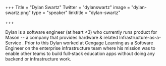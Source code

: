+++
Title = "Dylan Swartz"
Twitter = "dylanswartz"
image = "dylan-swartz.png"
type = "speaker"
linktitle = "dylan-swartz"

+++

Dylan is a software engineer (at heart <3) who currently runs product for Mason -- a company that provides hardware & related Infrastructure-as-a-Service . Prior to this Dylan worked at Cengage Learning as a Software Engineer on the enterprise infrastructure team where his mission was to enable other teams to build full-stack education apps without doing any backend or infrastructure work.

